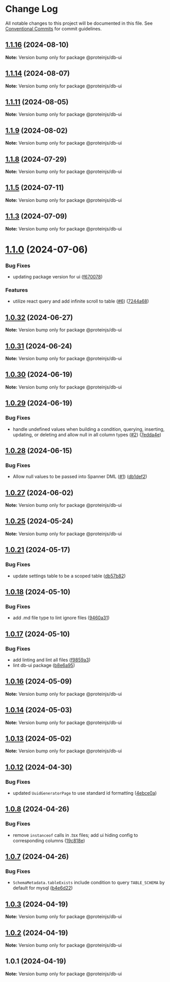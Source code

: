 # Change Log

All notable changes to this project will be documented in this file.
See [Conventional Commits](https://conventionalcommits.org) for commit guidelines.

## [1.1.16](https://github.com/proteinjs/db/compare/@proteinjs/db-ui@1.1.15...@proteinjs/db-ui@1.1.16) (2024-08-10)

**Note:** Version bump only for package @proteinjs/db-ui





## [1.1.14](https://github.com/proteinjs/db/compare/@proteinjs/db-ui@1.1.13...@proteinjs/db-ui@1.1.14) (2024-08-07)

**Note:** Version bump only for package @proteinjs/db-ui





## [1.1.11](https://github.com/proteinjs/db/compare/@proteinjs/db-ui@1.1.10...@proteinjs/db-ui@1.1.11) (2024-08-05)

**Note:** Version bump only for package @proteinjs/db-ui





## [1.1.9](https://github.com/proteinjs/db/compare/@proteinjs/db-ui@1.1.8...@proteinjs/db-ui@1.1.9) (2024-08-02)

**Note:** Version bump only for package @proteinjs/db-ui





## [1.1.8](https://github.com/proteinjs/db/compare/@proteinjs/db-ui@1.1.7...@proteinjs/db-ui@1.1.8) (2024-07-29)

**Note:** Version bump only for package @proteinjs/db-ui





## [1.1.5](https://github.com/proteinjs/db/compare/@proteinjs/db-ui@1.1.4...@proteinjs/db-ui@1.1.5) (2024-07-11)

**Note:** Version bump only for package @proteinjs/db-ui





## [1.1.3](https://github.com/proteinjs/db/compare/@proteinjs/db-ui@1.1.2...@proteinjs/db-ui@1.1.3) (2024-07-09)

**Note:** Version bump only for package @proteinjs/db-ui





# [1.1.0](https://github.com/proteinjs/db/compare/@proteinjs/db-ui@1.0.33...@proteinjs/db-ui@1.1.0) (2024-07-06)


### Bug Fixes

* updating package version for ui ([f670078](https://github.com/proteinjs/db/commit/f670078a684038c9880dcf9a41a65d4eea540b3a))


### Features

* utilize react query and add infinite scroll to table ([#6](https://github.com/proteinjs/db/issues/6)) ([7244a68](https://github.com/proteinjs/db/commit/7244a68fbce5ca1270321c6c63366ea4f3d97b63))





## [1.0.32](https://github.com/proteinjs/db/compare/@proteinjs/db-ui@1.0.31...@proteinjs/db-ui@1.0.32) (2024-06-27)

**Note:** Version bump only for package @proteinjs/db-ui





## [1.0.31](https://github.com/proteinjs/db/compare/@proteinjs/db-ui@1.0.30...@proteinjs/db-ui@1.0.31) (2024-06-24)

**Note:** Version bump only for package @proteinjs/db-ui





## [1.0.30](https://github.com/proteinjs/db/compare/@proteinjs/db-ui@1.0.29...@proteinjs/db-ui@1.0.30) (2024-06-19)

**Note:** Version bump only for package @proteinjs/db-ui





## [1.0.29](https://github.com/proteinjs/db/compare/@proteinjs/db-ui@1.0.28...@proteinjs/db-ui@1.0.29) (2024-06-19)


### Bug Fixes

* handle undefined values when building a condition, querying, inserting, updating, or deleting and allow null in all column types ([#2](https://github.com/proteinjs/db/issues/2)) ([7edda4e](https://github.com/proteinjs/db/commit/7edda4e6e39a4c75fc70122daeb205a79eccc173))





## [1.0.28](https://github.com/proteinjs/db/compare/@proteinjs/db-ui@1.0.27...@proteinjs/db-ui@1.0.28) (2024-06-15)


### Bug Fixes

* Allow null values to be passed into Spanner DML ([#1](https://github.com/proteinjs/db/issues/1)) ([db1def2](https://github.com/proteinjs/db/commit/db1def2610298309911e8edc1e1c1497dbf2f7a7))





## [1.0.27](https://github.com/proteinjs/db/compare/@proteinjs/db-ui@1.0.26...@proteinjs/db-ui@1.0.27) (2024-06-02)

**Note:** Version bump only for package @proteinjs/db-ui





## [1.0.25](https://github.com/proteinjs/db/compare/@proteinjs/db-ui@1.0.24...@proteinjs/db-ui@1.0.25) (2024-05-24)

**Note:** Version bump only for package @proteinjs/db-ui





## [1.0.21](https://github.com/proteinjs/db/compare/@proteinjs/db-ui@1.0.20...@proteinjs/db-ui@1.0.21) (2024-05-17)


### Bug Fixes

* update settings table to be a scoped table ([db57b82](https://github.com/proteinjs/db/commit/db57b82dafe32b1111592837696216c9bb45b4fc))





## [1.0.18](https://github.com/proteinjs/db/compare/@proteinjs/db-ui@1.0.17...@proteinjs/db-ui@1.0.18) (2024-05-10)


### Bug Fixes

* add .md file type to lint ignore files ([9460a31](https://github.com/proteinjs/db/commit/9460a313cd418250115922f687277f1b01dce238))





## [1.0.17](https://github.com/proteinjs/db/compare/@proteinjs/db-ui@1.0.16...@proteinjs/db-ui@1.0.17) (2024-05-10)


### Bug Fixes

* add linting and lint all files ([f9859a3](https://github.com/proteinjs/db/commit/f9859a39882376fe7b93aa3b4281b22b2c02b7d5))
* lint db-ui package ([b8e6a95](https://github.com/proteinjs/db/commit/b8e6a956eb2d6a75f7c9073902a8f25cb8abe93b))





## [1.0.16](https://github.com/proteinjs/db/compare/@proteinjs/db-ui@1.0.15...@proteinjs/db-ui@1.0.16) (2024-05-09)

**Note:** Version bump only for package @proteinjs/db-ui

## [1.0.14](https://github.com/proteinjs/db/compare/@proteinjs/db-ui@1.0.13...@proteinjs/db-ui@1.0.14) (2024-05-03)

**Note:** Version bump only for package @proteinjs/db-ui

## [1.0.13](https://github.com/proteinjs/db/compare/@proteinjs/db-ui@1.0.12...@proteinjs/db-ui@1.0.13) (2024-05-02)

**Note:** Version bump only for package @proteinjs/db-ui

## [1.0.12](https://github.com/proteinjs/db/compare/@proteinjs/db-ui@1.0.11...@proteinjs/db-ui@1.0.12) (2024-04-30)

### Bug Fixes

- updated `UuidGeneratorPage` to use standard id formatting ([4ebce0a](https://github.com/proteinjs/db/commit/4ebce0a7e92fa4d05ddf552b5d41e47f96019808))

## [1.0.8](https://github.com/proteinjs/db/compare/@proteinjs/db-ui@1.0.7...@proteinjs/db-ui@1.0.8) (2024-04-26)

### Bug Fixes

- remove `instanceof` calls in .tsx files; add ui hiding config to corresponding columns ([19c818e](https://github.com/proteinjs/db/commit/19c818eed74197834474231042f51da0a9fe21ed))

## [1.0.7](https://github.com/proteinjs/db/compare/@proteinjs/db-ui@1.0.6...@proteinjs/db-ui@1.0.7) (2024-04-26)

### Bug Fixes

- `SchemaMetadata.tableExists` include condition to query `TABLE_SCHEMA` by default for mysql ([b4e6d22](https://github.com/proteinjs/db/commit/b4e6d224d93db75c83ad75160b83346f2b12d166))

## [1.0.3](https://github.com/proteinjs/db/compare/@proteinjs/db-ui@1.0.2...@proteinjs/db-ui@1.0.3) (2024-04-19)

**Note:** Version bump only for package @proteinjs/db-ui

## [1.0.2](https://github.com/brentbahry/db/compare/@proteinjs/db-ui@1.0.1...@proteinjs/db-ui@1.0.2) (2024-04-19)

**Note:** Version bump only for package @proteinjs/db-ui

## 1.0.1 (2024-04-19)

**Note:** Version bump only for package @proteinjs/db-ui
